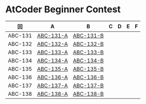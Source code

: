 # AtCoder Beginner Contest

| 回 | A | B | C | D | E | F |
|:---:|:---:|:---:|:---:|:---:|:---:|:---:|
| ABC-131 | [ABC-131-A](ABC-131-A.py) | [ABC-131-B](ABC-131-B.py) |  |  |  |  |
| ABC-132 | [ABC-132-A](ABC-132-A.py) | [ABC-132-B](ABC-132-B.py) |  |  |  |  |
| ABC-133 | [ABC-133-A](ABC-133-A.py) | [ABC-133-B](ABC-133-B.py) |  |  |  |  |
| ABC-134 | [ABC-134-A](ABC-134-A.py) | [ABC-134-B](ABC-134-B.py) |  |  |  |  |
| ABC-135 | [ABC-135-A](ABC-135-A.py) | [ABC-135-B](ABC-135-B.py) |  |  |  |  |
| ABC-136 | [ABC-136-A](ABC-136-A.py) | [ABC-136-B](ABC-136-B.py) |  |  |  |  |
| ABC-137 | [ABC-137-A](ABC-137-A.py) | [ABC-137-B](ABC-137-B.py) |  |  |  |  |
| ABC-138 | [ABC-138-A](ABC-138-A.py) | [ABC-138-B](ABC-138-B.py) |  |  |  |  |
